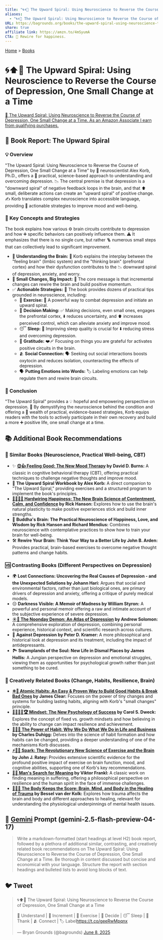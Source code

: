 ```yaml
---
title: "🌀⬆️🧠 The Upward Spiral: Using Neuroscience to Reverse the Course of Depression, One Small Change at a Time"
aliases:
  - "🌀⬆️🧠 The Upward Spiral: Using Neuroscience to Reverse the Course of Depression, One Small Change at a Time"
URL: https://bagrounds.org/books/the-upward-spiral-using-neuroscience-to-reverse-the-course-of-depression-one-small-change-at-a-time
share: true
affiliate link: https://amzn.to/4mSyumA
CTA: 🧠 Rewire for happiness.
---
```

[Home](../index.md) > [Books](./index.md)  
# 🌀⬆️🧠 The Upward Spiral: Using Neuroscience to Reverse the Course of Depression, One Small Change at a Time  
[🛒 The Upward Spiral: Using Neuroscience to Reverse the Course of Depression, One Small Change at a Time. As an Amazon Associate I earn from qualifying purchases.](https://amzn.to/4mSyumA)  
  
## 📖 Book Report: The Upward Spiral  
  
### 💡 Overview  
  
"The Upward Spiral: Using Neuroscience to Reverse the Course of Depression, One Small Change at a Time" by 🧠 neuroscientist Alex Korb, Ph.D., offers a 🔬 practical, science-based approach to understanding and overcoming depression. 📉 The central premise is that depression is a "downward spiral" of negative feedback loops in the brain, and that ⬆️ small, deliberate actions can create an "upward spiral" of positive change. ✍️ Korb translates complex neuroscience into accessible language, providing 🔑 actionable strategies to improve mood and well-being.  
  
### 🧠 Key Concepts and Strategies  
  
The book explains how various ⚙️ brain circuits contribute to depression and how ➕ specific behaviors can positively influence them. ⚠️ It emphasizes that there is no single cure, but rather 🪜 numerous small steps that can collectively lead to significant improvement.  
  
* 🧠 **Understanding the Brain:** 🤝 Korb explains the interplay between the "feeling brain" (limbic system) and the "thinking brain" (prefrontal cortex) and how their dysfunction contributes to the 📉 downward spiral of depression, anxiety, and worry.  
* 🤏 **Small Changes, Big Impact:** 📣 The core message is that incremental changes can rewire the brain and build positive momentum.  
* ✅ **Actionable Strategies:** 📒 The book provides dozens of practical tips grounded in neuroscience, including:  
    * 🏃 **Exercise:** 💪 A powerful way to combat depression and initiate an upward spiral.  
    * 🤔 **Decision Making:** ✅ Making decisions, even small ones, engages the prefrontal cortex, ⬇️ reduces uncertainty, and ⬆️ increases perceived control, which can alleviate anxiety and improve mood.  
    * 😴 **Sleep:** 🛌 Improving sleep quality is crucial for ⬇️ reducing stress and overcoming depression.  
    * 🙏 **Gratitude:** ❤️‍🩹 Focusing on things you are grateful for activates positive circuits in the brain.  
    * 🫂 **Social Connection:** 🗣️ Seeking out social interactions boosts oxytocin and reduces isolation, counteracting the effects of depression.  
    * 🗣️ **Putting Emotions into Words:** 🏷️ Labeling emotions can help regulate them and rewire brain circuits.  
  
### 🎯 Conclusion  
  
"The Upward Spiral" provides a 💡 hopeful and empowering perspective on depression. 🧠 By demystifying the neuroscience behind the condition and offering a 🧰 wealth of practical, evidence-based strategies, Korb equips readers with the tools to actively participate in their own recovery and build a more ➕ positive life, one small change at a time.  
  
## 📚 Additional Book Recommendations  
  
### 🤝 Similar Books (Neuroscience, Practical Well-being, CBT)  
  
* ✨ **[😊👍 Feeling Good: The New Mood Therapy](./feeling-good-the-new-mood-therapy.md) by David D. Burns:** A classic in cognitive behavioral therapy (CBT), offering practical techniques to challenge negative thoughts and improve mood.  
* 📝 **The Upward Spiral Workbook by Alex Korb:** A direct companion to "The Upward Spiral," providing exercises and a structured program to implement the book's principles.  
* **[🔌😁🧠🔬 Hardwiring Happiness: The New Brain Science of Contentment, Calm, and Confidence](./hardwiring-happiness-the-brain-science-that-changes-everything.md) by Rick Hanson:** Explores how to use the brain's natural plasticity to make positive experiences stick and build inner strengths.  
* 🧘 **Buddha's Brain: The Practical Neuroscience of Happiness, Love, and Wisdom by Rick Hanson and Richard Mendius:** Combines neuroscience with contemplative practices to show how to train your brain for well-being.  
* 🛠️ **Rewire Your Brain: Think Your Way to a Better Life by John B. Arden:** Provides practical, brain-based exercises to overcome negative thought patterns and change habits.  
  
### 🆚 Contrasting Books (Different Perspectives on Depression)  
  
* 🌍 **Lost Connections: Uncovering the Real Causes of Depression - and the Unexpected Solutions by Johann Hari:** Argues that social and environmental factors, rather than just biological ones, are primary drivers of depression and anxiety, offering a critique of purely medical models.  
* 😔 **Darkness Visible: A Memoir of Madness by William Styron:** A powerful and personal memoir offering a raw and intimate account of the subjective experience of severe depression.  
* **[☀️👿 The Noonday Demon: An Atlas of Depression](./the-noonday-demon-an-atlas-of-depression.md) by Andrew Solomon:** A comprehensive exploration of depression, combining personal experience, historical context, and scientific research across cultures.  
* 💊 **Against Depression by Peter D. Kramer:** A more philosophical and historical look at depression and its treatment, including the impact of antidepressants.  
* 🏞️ **Swamplands of the Soul: New Life in Dismal Places by James Hollis:** A Jungian perspective on depression and emotional struggles, viewing them as opportunities for psychological growth rather than just something to be cured.  
  
### 🎨 Creatively Related Books (Change, Habits, Resilience, Brain)  
  
* **[⚛️🔄 Atomic Habits: An Easy & Proven Way to Build Good Habits & Break Bad Ones](./atomic-habits.md) by James Clear:** Focuses on the power of tiny changes and systems for building lasting habits, aligning with Korb's "small changes" principle.  
* **[🌱🧘🏼‍♀️🏆 Mindset: The New Psychology of Success](./mindset.md) by Carol S. Dweck:** Explores the concept of fixed vs. growth mindsets and how believing in the ability to change can impact resilience and achievement.  
* **[🔄🧠💪 The Power of Habit: Why We Do What We Do in Life and Business](./the-power-of-habit.md) by Charles Duhigg:** Delves into the science of habit formation and how habits can be changed, providing a deeper understanding of one of the mechanisms Korb discusses.  
* **[⚡🧠🏃 Spark: The Revolutionary New Science of Exercise and the Brain](./spark-the-revolutionary-new-science-of-exercise-and-the-brain.md) by John J. Ratey:** Provides extensive scientific evidence for the profound positive impact of exercise on brain function, mood, and cognitive abilities, supporting one of Korb's key recommendations.  
* **[🔦💡 Man's Search for Meaning](./mans-search-for-meaning.md) by Viktor Frankl:** A classic work on finding meaning in suffering, offering a philosophical perspective on resilience and the human spirit in the face of immense challenges.  
* **[🤕🎼🧠 The Body Keeps the Score: Brain, Mind, and Body in the Healing of Trauma](./the-body-keeps-the-score-brain-mind-and-body-in-the-healing-of-trauma.md) by Bessel van der Kolk:** Explores how trauma affects the brain and body and different approaches to healing, relevant for understanding the physiological underpinnings of mental health issues.  
  
## 💬 [Gemini](../software/gemini.md) Prompt (gemini-2.5-flash-preview-04-17)  
> Write a markdown-formatted (start headings at level H2) book report, followed by a plethora of additional similar, contrasting, and creatively related book recommendations on The Upward Spiral: Using Neuroscience to Reverse the Course of Depression, One Small Change at a Time. Be thorough in content discussed but concise and economical with your language. Structure the report with section headings and bulleted lists to avoid long blocks of text.  
  
## 🐦 Tweet  
<blockquote class="twitter-tweet" data-theme="dark"><p lang="en" dir="ltr">🌀⬆️🧠 The Upward Spiral: Using Neuroscience to Reverse the Course of Depression, One Small Change at a Time<br><br>🧠 Understand | 🤏 Increment | 🏃 Exercise | 🤔 Decide | 😴 Sleep | 🙏 Thank | 🫂 Connect | 🏷️ Label<a href="https://t.co/geeRwMpqnx">https://t.co/geeRwMpqnx</a></p>&mdash; Bryan Grounds (@bagrounds) <a href="https://twitter.com/bagrounds/status/1931772434728030285?ref_src=twsrc%5Etfw">June 8, 2025</a></blockquote> <script async src="https://platform.twitter.com/widgets.js" charset="utf-8"></script>